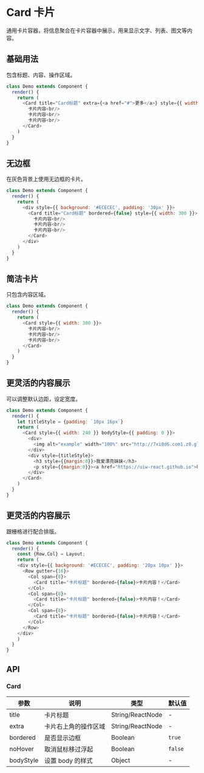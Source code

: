 Card 卡片
===

通用卡片容器，将信息聚合在卡片容器中展示，用来显示文字、列表、图文等内容。


## 基础用法

包含标题、内容、操作区域。

<!--DemoStart--> 
```js
class Demo extends Component {
  render() {
    return (
      <Card title="Card标题" extra={<a href="#">更多</a>} style={{ width: 300 }}>
        卡片内容<br/>
        卡片内容<br/>
        卡片内容<br/>
      </Card>
    )
  }
}
```
<!--End-->

## 无边框

在灰色背景上使用无边框的卡片。

<!--DemoStart--> 
```js
class Demo extends Component {
  render() {
    return (
      <div style={{ background: '#ECECEC', padding: '30px' }}>
        <Card title="Card标题" bordered={false} style={{ width: 300 }}>
          卡片内容<br/>
          卡片内容<br/>
          卡片内容<br/>
        </Card>
      </div>
    )
  }
}
```
<!--End-->

## 简洁卡片

只包含内容区域。

<!--DemoStart--> 
```js
class Demo extends Component {
  render() {
    return (
      <Card style={{ width: 300 }}>
        卡片内容<br/>
        卡片内容<br/>
        卡片内容<br/>
      </Card>
    )
  }
}
```
<!--End-->

## 更灵活的内容展示

可以调整默认边距，设定宽度。

<!--DemoStart--> 
```js
class Demo extends Component {
  render() {
    let titleStyle = {padding: `10px 16px`}
    return (
      <Card style={{ width: 240 }} bodyStyle={{ padding: 0 }}>
        <div>
          <img alt="example" width="100%" src="http://7xi8d6.com1.z0.glb.clouddn.com/20171018091347_Z81Beh_nini.nicky_18_10_2017_9_13_35_727.jpeg" />
        </div>
        <div style={titleStyle}>
          <h3 style={{margin:0}}>我爱漂亮妹妹</h3>
          <p style={{margin:0}}><a href="https://uiw-react.github.io">https://uiw-react.github.io</a></p>
        </div>
      </Card>
    )
  }
}
```
<!--End-->

## 更灵活的内容展示

跟栅格进行配合排版。

<!--DemoStart--> 
```js
class Demo extends Component {
  render() {
    const {Row,Col} = Layout;
    return (
    <div style={{ background: '#ECECEC', padding: '20px 10px' }}>
      <Row gutter={16}>
        <Col span={8}>
          <Card title="卡片标题" bordered={false}>卡片内容！</Card>
        </Col>
        <Col span={8}>
          <Card title="卡片标题" bordered={false}>卡片内容！</Card>
        </Col>
        <Col span={8}>
          <Card title="卡片标题" bordered={false}>卡片内容！</Card>
        </Col>
      </Row>
    </div>
    )
  }
}
```
<!--End-->

## API

### Card

| 参数 | 说明 | 类型 | 默认值 |
|--------- |-------- |--------- |-------- |
| title | 卡片标题 | String/ReactNode | - |
| extra | 卡片右上角的操作区域 | String/ReactNode | - |
| bordered | 是否显示边框 | Boolean | `true` |
| noHover | 取消鼠标移过浮起 | Boolean | `false` |
| bodyStyle | 设置 body 的样式 | Object | - |